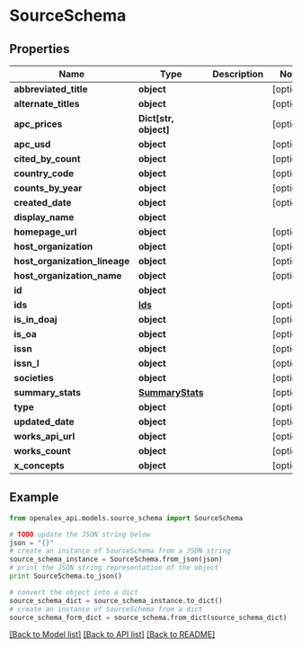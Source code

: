 # SourceSchema


## Properties

Name | Type | Description | Notes
------------ | ------------- | ------------- | -------------
**abbreviated_title** | **object** |  | [optional] 
**alternate_titles** | **object** |  | [optional] 
**apc_prices** | **Dict[str, object]** |  | [optional] 
**apc_usd** | **object** |  | [optional] 
**cited_by_count** | **object** |  | [optional] 
**country_code** | **object** |  | [optional] 
**counts_by_year** | **object** |  | [optional] 
**created_date** | **object** |  | [optional] 
**display_name** | **object** |  | 
**homepage_url** | **object** |  | [optional] 
**host_organization** | **object** |  | [optional] 
**host_organization_lineage** | **object** |  | [optional] 
**host_organization_name** | **object** |  | [optional] 
**id** | **object** |  | 
**ids** | [**Ids**](Ids.md) |  | [optional] 
**is_in_doaj** | **object** |  | [optional] 
**is_oa** | **object** |  | [optional] 
**issn** | **object** |  | [optional] 
**issn_l** | **object** |  | [optional] 
**societies** | **object** |  | [optional] 
**summary_stats** | [**SummaryStats**](SummaryStats.md) |  | [optional] 
**type** | **object** |  | [optional] 
**updated_date** | **object** |  | [optional] 
**works_api_url** | **object** |  | [optional] 
**works_count** | **object** |  | [optional] 
**x_concepts** | **object** |  | [optional] 

## Example

```python
from openalex_api.models.source_schema import SourceSchema

# TODO update the JSON string below
json = "{}"
# create an instance of SourceSchema from a JSON string
source_schema_instance = SourceSchema.from_json(json)
# print the JSON string representation of the object
print SourceSchema.to_json()

# convert the object into a dict
source_schema_dict = source_schema_instance.to_dict()
# create an instance of SourceSchema from a dict
source_schema_form_dict = source_schema.from_dict(source_schema_dict)
```
[[Back to Model list]](../README.md#documentation-for-models) [[Back to API list]](../README.md#documentation-for-api-endpoints) [[Back to README]](../README.md)


